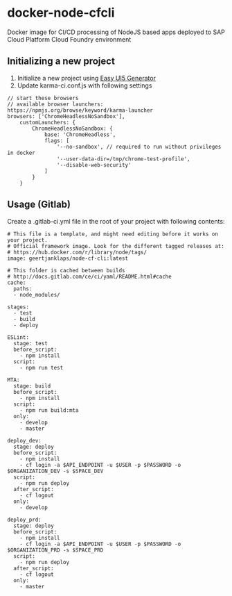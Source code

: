 # docker-node-cfcli
Docker image for CI/CD processing of NodeJS based apps deployed to SAP Cloud Platform Cloud Foundry environment

## Initializing a new project
1. Initialize a new project using [Easy UI5 Generator](https://github.com/SAP/generator-easy-ui5)
2. Update karma-ci.conf.js with following settings
```
// start these browsers
// available browser launchers: https://npmjs.org/browse/keyword/karma-launcher
browsers: ['ChromeHeadlessNoSandbox'],
    customLaunchers: {
        ChromeHeadlessNoSandbox: {
            base: 'ChromeHeadless',
            flags: [
                '--no-sandbox', // required to run without privileges in docker
                '--user-data-dir=/tmp/chrome-test-profile',
                '--disable-web-security'
            ]
        }
    }
```
## Usage (Gitlab)
Create a .gitlab-ci.yml file in the root of your project with following contents:
```
# This file is a template, and might need editing before it works on your project.
# Official framework image. Look for the different tagged releases at:
# https://hub.docker.com/r/library/node/tags/
image: geertjanklaps/node-cf-cli:latest

# This folder is cached between builds
# http://docs.gitlab.com/ce/ci/yaml/README.html#cache
cache:
  paths:
  - node_modules/
  
stages:
  - test
  - build
  - deploy

ESLint:
  stage: test
  before_script:
    - npm install
  script:
    - npm run test

MTA:
  stage: build
  before_script:
    - npm install
  script:
    - npm run build:mta
  only:
    - develop
    - master

deploy_dev:
  stage: deploy
  before_script:
    - npm install
    - cf login -a $API_ENDPOINT -u $USER -p $PASSWORD -o $ORGANIZATION_DEV -s $SPACE_DEV
  script:
    - npm run deploy
  after_script:
    - cf logout
  only:
    - develop

deploy_prd:
  stage: deploy
  before_script:
    - npm install
    - cf login -a $API_ENDPOINT -u $USER -p $PASSWORD -o $ORGANIZATION_PRD -s $SPACE_PRD
  script:
    - npm run deploy
  after_script:
    - cf logout
  only:
    - master
```
